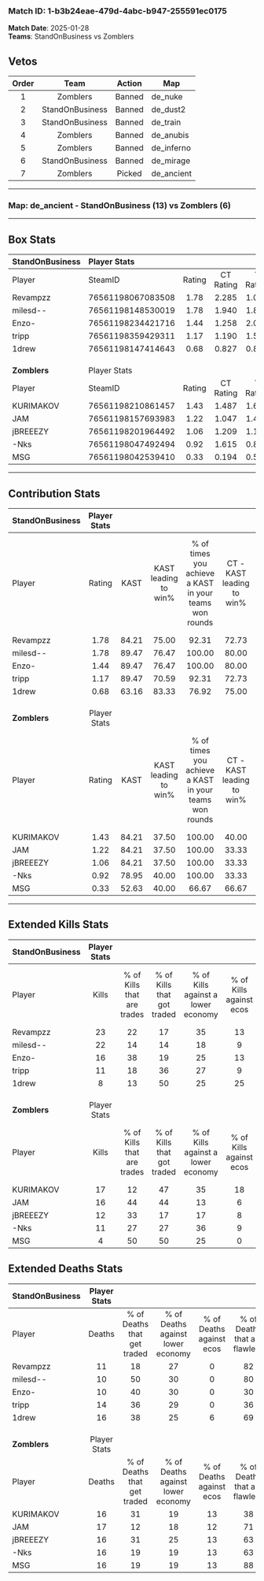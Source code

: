 ### Match ID: 1-b3b24eae-479d-4abc-b947-255591ec0175  
**Match Date**: 2025-01-28  
**Teams**: StandOnBusiness vs Zomblers  

## Vetos  

| Order | Team | Action | Map |
| :---: | :--: | :----: | --- |
| 1 | Zomblers | Banned | de_nuke |
| 2 | StandOnBusiness | Banned | de_dust2 |
| 3 | StandOnBusiness | Banned | de_train |
| 4 | Zomblers | Banned | de_anubis |
| 5 | Zomblers | Banned | de_inferno |
| 6 | StandOnBusiness | Banned | de_mirage |
| 7 | Zomblers | Picked | de_ancient |

---  

### **Map**: de_ancient - StandOnBusiness (13) vs Zomblers (6)  
---  

## Box Stats  

| **StandOnBusiness** | Player Stats      |        |           |          |       |       |       |         |        |      |     |
| :- | :- | :-: | :-: | :-: | :-: | :-: | :-: | :-: | :-: | :-: | :-: |
| Player              | SteamID           | Rating | CT Rating | T Rating | KAST  |  ADR  | Kills | Assists | Deaths | K/D  | HS% |
| Revampzz            | 76561198067083508 |  1.78  |   2.285   |  1.088   | 84.21 | 111.0 |  23   |    3    |   11   | 2.09 | 56  |
| milesd--            | 76561198148530019 |  1.78  |   1.940   |  1.883   | 89.47 | 102.5 |  22   |    3    |   10   | 2.20 | 50  |
| Enzo-               | 76561198234421716 |  1.44  |   1.258   |  2.048   | 89.47 | 76.0  |  16   |    6    |   10   | 1.60 | 62  |
| tripp               | 76561198359429311 |  1.17  |   1.190   |  1.508   | 89.47 | 86.4  |  11   |   13    |   14   | 0.79 | 63  |
| 1drew               | 76561198147414643 |  0.68  |   0.827   |  0.894   | 63.16 | 63.4  |   8   |    8    |   16   | 0.50 | 62  |
|                     |                   |        |           |          |       |       |       |         |        |      |     |
|                     |                   |        |           |          |       |       |       |         |        |      |     |
|                     |                   |        |           |          |       |       |       |         |        |      |     |
| **Zomblers**        | Player Stats      |        |           |          |       |       |       |         |        |      |     |
| Player              | SteamID           | Rating | CT Rating | T Rating | KAST  |  ADR  | Kills | Assists | Deaths | K/D  | HS% |
| KURIMAKOV           | 76561198210861457 |  1.43  |   1.487   |  1.626   | 84.21 | 117.6 |  17   |   11    |   16   | 1.06 | 29  |
| JAM                 | 76561198157693983 |  1.22  |   1.047   |  1.412   | 84.21 | 85.4  |  16   |    4    |   17   | 0.94 | 43  |
| jBREEEZY            | 76561198201964492 |  1.06  |   1.209   |  1.187   | 84.21 | 75.0  |  12   |    8    |   16   | 0.75 | 58  |
| -Nks                | 76561198047492494 |  0.92  |   1.615   |  0.828   | 78.95 | 64.5  |  11   |    4    |   16   | 0.69 | 54  |
| MSG                 | 76561198042539410 |  0.33  |   0.194   |  0.545   | 52.63 | 42.9  |   4   |    3    |   16   | 0.25 | 50  |
---  

## Contribution Stats  

| **StandOnBusiness** | Player Stats |       |                      |                                                        |                           |                                                             |                          |                                                            |
| :- | :-: | :-: | :-: | :-: | :-: | :-: | :-: | :-: |
| Player              |    Rating    | KAST  | KAST leading to win% | % of times you achieve a KAST in your teams won rounds | CT - KAST leading to win% | CT - % of times you achieve a KAST in your teams won rounds | T - KAST leading to win% | T - % of times you achieve a KAST in your teams won rounds |
| Revampzz            |     1.78     | 84.21 |        75.00         |                         92.31                          |           72.73           |                           100.00                            |          80.00           |                           80.00                            |
| milesd--            |     1.78     | 89.47 |        76.47         |                         100.00                         |           80.00           |                           100.00                            |          71.43           |                           100.00                           |
| Enzo-               |     1.44     | 89.47 |        76.47         |                         100.00                         |           80.00           |                           100.00                            |          71.43           |                           100.00                           |
| tripp               |     1.17     | 89.47 |        70.59         |                         92.31                          |           72.73           |                           100.00                            |          66.67           |                           80.00                            |
| 1drew               |     0.68     | 63.16 |        83.33         |                         76.92                          |           75.00           |                            75.00                            |          100.00          |                           80.00                            |
|                     |              |       |                      |                                                        |                           |                                                             |                          |                                                            |
|                     |              |       |                      |                                                        |                           |                                                             |                          |                                                            |
|                     |              |       |                      |                                                        |                           |                                                             |                          |                                                            |
| **Zomblers**        | Player Stats |       |                      |                                                        |                           |                                                             |                          |                                                            |
| Player              |    Rating    | KAST  | KAST leading to win% | % of times you achieve a KAST in your teams won rounds | CT - KAST leading to win% | CT - % of times you achieve a KAST in your teams won rounds | T - KAST leading to win% | T - % of times you achieve a KAST in your teams won rounds |
| KURIMAKOV           |     1.43     | 84.21 |        37.50         |                         100.00                         |           40.00           |                           100.00                            |          36.36           |                           100.00                           |
| JAM                 |     1.22     | 84.21 |        37.50         |                         100.00                         |           33.33           |                           100.00                            |          40.00           |                           100.00                           |
| jBREEEZY            |     1.06     | 84.21 |        37.50         |                         100.00                         |           33.33           |                           100.00                            |          40.00           |                           100.00                           |
| -Nks                |     0.92     | 78.95 |        40.00         |                         100.00                         |           33.33           |                           100.00                            |          44.44           |                           100.00                           |
| MSG                 |     0.33     | 52.63 |        40.00         |                         66.67                          |           66.67           |                           100.00                            |          28.57           |                           50.00                            |
---  

## Extended Kills Stats  

| **StandOnBusiness** | Player Stats |                            |                            |                                    |                         |                              |                                 |                                       |                    |           |
| :- | :-: | :-: | :-: | :-: | :-: | :-: | :-: | :-: | :-: | :-: |
| Player              |    Kills     | % of Kills that are trades | % of Kills that got traded | % of Kills against a lower economy | % of Kills against ecos | % of Kills that are flawless | % of Kills that are close duels | % of Kills that are assisted by flash | Pistol Round Kills | AWP Kills |
| Revampzz            |      23      |             22             |             17             |                 35                 |           13            |              52              |                9                |                   0                   |         0          |     2     |
| milesd--            |      22      |             14             |             14             |                 18                 |            9            |              73              |                5                |                   9                   |         2          |     6     |
| Enzo-               |      16      |             38             |             19             |                 25                 |           13            |              63              |               19                |                   6                   |         0          |     1     |
| tripp               |      11      |             18             |             36             |                 27                 |            9            |              73              |                0                |                   0                   |         0          |     1     |
| 1drew               |      8       |             13             |             50             |                 25                 |           25            |              63              |               25                |                   0                   |         1          |     0     |
|                     |              |                            |                            |                                    |                         |                              |                                 |                                       |                    |           |
|                     |              |                            |                            |                                    |                         |                              |                                 |                                       |                    |           |
|                     |              |                            |                            |                                    |                         |                              |                                 |                                       |                    |           |
| **Zomblers**        | Player Stats |                            |                            |                                    |                         |                              |                                 |                                       |                    |           |
| Player              |    Kills     | % of Kills that are trades | % of Kills that got traded | % of Kills against a lower economy | % of Kills against ecos | % of Kills that are flawless | % of Kills that are close duels | % of Kills that are assisted by flash | Pistol Round Kills | AWP Kills |
| KURIMAKOV           |      17      |             12             |             47             |                 35                 |           18            |              47              |               18                |                   6                   |         1          |     0     |
| JAM                 |      16      |             44             |             44             |                 13                 |            6            |              56              |               13                |                   0                   |         2          |     2     |
| jBREEEZY            |      12      |             33             |             17             |                 17                 |            8            |              58              |                8                |                   0                   |         0          |     1     |
| -Nks                |      11      |             27             |             27             |                 36                 |            9            |              91              |                9                |                  18                   |         0          |     3     |
| MSG                 |      4       |             50             |             50             |                 25                 |            0            |              75              |                0                |                   0                   |         0          |     0     |
## Extended Deaths Stats  

| **StandOnBusiness** | Player Stats |                             |                                   |                          |                               |                            |                           |               |
| :- | :-: | :-: | :-: | :-: | :-: | :-: | :-: | :-: |
| Player              |    Deaths    | % of Deaths that get traded | % of Deaths against lower economy | % of Deaths against ecos | % of Deaths that are flawless | % of Deaths that are close | % of Deaths while blinded | Deaths to AWP |
| Revampzz            |      11      |             18              |                27                 |            0             |              82               |             18             |             9             |       0       |
| milesd--            |      10      |             50              |                30                 |            0             |              80               |             0              |             0             |       1       |
| Enzo-               |      10      |             40              |                30                 |            0             |              30               |             10             |            10             |       0       |
| tripp               |      14      |             36              |                29                 |            0             |              36               |             14             |             0             |       1       |
| 1drew               |      16      |             38              |                25                 |            6             |              69               |             13             |             6             |       1       |
|                     |              |                             |                                   |                          |                               |                            |                           |               |
|                     |              |                             |                                   |                          |                               |                            |                           |               |
|                     |              |                             |                                   |                          |                               |                            |                           |               |
| **Zomblers**        | Player Stats |                             |                                   |                          |                               |                            |                           |               |
| Player              |    Deaths    | % of Deaths that get traded | % of Deaths against lower economy | % of Deaths against ecos | % of Deaths that are flawless | % of Deaths that are close | % of Deaths while blinded | Deaths to AWP |
| KURIMAKOV           |      16      |             31              |                19                 |            13            |              38               |             25             |             6             |       1       |
| JAM                 |      17      |             12              |                18                 |            12            |              71               |             6              |             0             |       1       |
| jBREEEZY            |      16      |             31              |                25                 |            13            |              63               |             13             |             6             |       0       |
| -Nks                |      16      |             19              |                19                 |            13            |              63               |             6              |             6             |       1       |
| MSG                 |      16      |             19              |                19                 |            13            |              88               |             0              |             0             |       0       |
